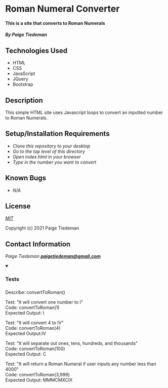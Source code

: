 # Roman Numeral Converter

#### This is a site that converts to Roman Numerals

#### _By Paige Tiedeman_

## Technologies Used

* HTML
* CSS
* JavaScript
* JQuery
* Bootstrap

## Description

This simple HTML site uses Javascript loops to convert an inputted number to Roman Numerals.

## Setup/Installation Requirements

* _Clone this repository to your desktop_
* _Go to the top level of this directory_
* _Open index.html in your browser_
* _Type in the number you want to convert_

## Known Bugs

* _N/A_

## License

_[MIT](https://opensource.org/licenses/MIT)_

Copyright (c) 2021 Paige Tiedeman

## Contact Information

_Paige Tiedeman **paigetiedeman@gmail.com**_

<details open>
<summary><h3>Tests<h3></summary>

Describe: convertToRoman()  

Test: "It will convert one number to I"  
Code: convertToRoman(1)  
Expected Output: I  

Test: "It will convert 4 to IV"  
Code: convertToRoman(4)  
Expected Output:IV  

Test: "It will separate out ones, tens, hundreds, and thousands"  
Code: convertToRoman(100)  
Expected Output: C  

Test: "It will return a Roman Numeral if user inputs any number less than 4000"  
Code: convertToRoman(3,999)  
Expected Output: MMMCMXCIX  
</details>
